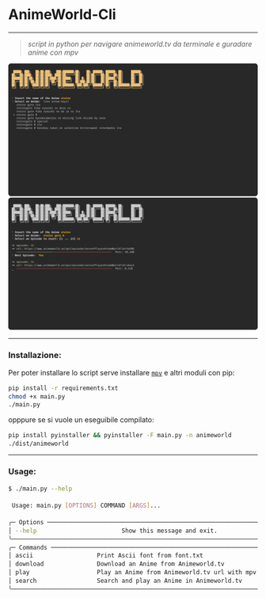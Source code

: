 # AnimeWorld-Cli

---

> *script in python per navigare animeworld.tv da terminale e guradare anime con mpv*



![](image/image.png)
![](image/image2.png)



---

### Installazione:

Per poter installare lo script serve installare [``mpv``](https://mpv.io/) e altri moduli con pip:

```bash
pip install -r requirements.txt
chmod +x main.py
./main.py
```
opppure se si vuole un eseguibile compilato:

```bash
pip install pyinstaller && pyinstaller -F main.py -n animeworld
./dist/animeworld
```

---

### Usage:


```bash
$ ./main.py --help

 Usage: main.py [OPTIONS] COMMAND [ARGS]...

╭─ Options ────────────────────────────────────────────────────────────────────────────╮
│ --help                        Show this message and exit.                            │
╰──────────────────────────────────────────────────────────────────────────────────────╯
╭─ Commands ───────────────────────────────────────────────────────────────────────────╮
│ ascii                  Print Ascii font from font.txt                                │
│ download               Download an Anime from Animeworld.tv                          │
│ play                   Play an Anime from Animeworld.tv url with mpv                 │
│ search                 Search and play an Anime in Animeworld.tv                     │
╰──────────────────────────────────────────────────────────────────────────────────────╯


```



